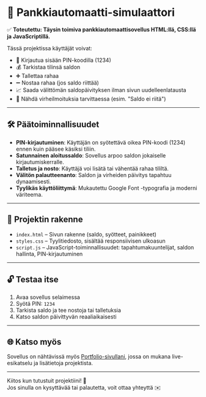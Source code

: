 # 🏧 Pankkiautomaatti-simulaattori

✅ **Toteutettu: Täysin toimiva pankkiautomaattisovellus HTML:llä, CSS:llä ja JavaScriptillä.**

Tässä projektissa käyttäjät voivat:

- 🔐 Kirjautua sisään PIN-koodilla (1234)
- 💰 Tarkistaa tilinsä saldon
- ➕ Tallettaa rahaa
- ➖ Nostaa rahaa (jos saldo riittää)
- 📈 Saada välittömän saldopäivityksen ilman sivun uudelleenlatausta
- 🧾 Nähdä virheilmoituksia tarvittaessa (esim. "Saldo ei riitä")

---

## 🛠️ Päätoiminnallisuudet

- **PIN-kirjautuminen**: Käyttäjän on syötettävä oikea PIN-koodi (1234) ennen kuin pääsee käsiksi tiliin.
- **Satunnainen aloitussaldo**: Sovellus arpoo saldon jokaiselle kirjautumiskerralle.
- **Talletus ja nosto**: Käyttäjä voi lisätä tai vähentää rahaa tililtä.
- **Välitön palautteenanto**: Saldon ja virheiden päivitys tapahtuu dynaamisesti.
- **Tyylikäs käyttöliittymä**: Mukautettu Google Font -typografia ja moderni väriteema.

---

## 📁 Projektin rakenne

- `index.html` – Sivun rakenne (saldo, syötteet, painikkeet)
- `styles.css` – Tyylitiedosto, sisältää responsiivisen ulkoasun
- `script.js` – JavaScript-toiminnallisuudet: tapahtumakuuntelijat, saldon hallinta, PIN-kirjautuminen

---

## 🔓 Testaa itse

1. Avaa sovellus selaimessa
2. Syötä PIN: `1234`
3. Tarkista saldo ja tee nostoja tai talletuksia
4. Katso saldon päivittyvän reaaliaikaisesti

---

## 🌐 Katso myös

Sovellus on nähtävissä myös [Portfolio-sivullani](#), jossa on mukana live-esikatselu ja lisätietoja projektista.

---

Kiitos kun tutustuit projektiini! 🙌  
Jos sinulla on kysyttävää tai palautetta, voit ottaa yhteyttä ✉️
